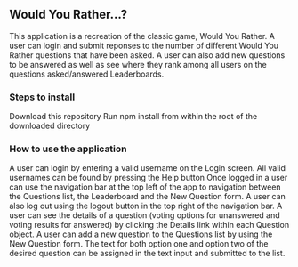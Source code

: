 ## Would You Rather...?
This application is a recreation of the classic game, Would You Rather. A user can login and submit reponses to the number of different Would You Rather questions that have been asked. A user can also add new questions to be answered as well as see where they rank among all users on the questions asked/answered Leaderboards.

### Steps to install
Download this repository
Run npm install from within the root of the downloaded directory
### How to use the application
A user can login by entering a valid username on the Login screen. All valid usernames can be found by pressing the Help button
Once logged in a user can use the navigation bar at the top left of the app to navigation between the Questions list, the Leaderboard and the New Question form. A user can also log out using the logout button in the top right of the navigation bar.
A user can see the details of a question (voting options for unanswered and voting results for answered) by clicking the Details link within each Question object.
A user can add a new question to the Questions list by using the New Question form. The text for both option one and option two of the desired question can be assigned in the text input and submitted to the list.
